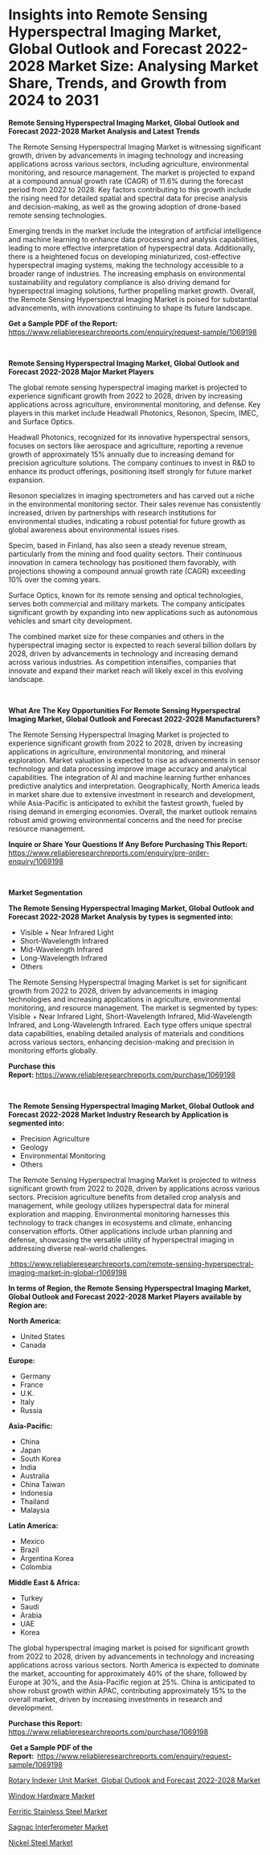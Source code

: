 <p><h1>Insights into Remote Sensing Hyperspectral Imaging Market, Global Outlook and Forecast 2022-2028 Market Size: Analysing Market Share, Trends, and Growth from 2024 to 2031</h1></p><p><strong>Remote Sensing Hyperspectral Imaging Market, Global Outlook and Forecast 2022-2028 Market Analysis and Latest Trends</strong></p>
<p><p>The Remote Sensing Hyperspectral Imaging Market is witnessing significant growth, driven by advancements in imaging technology and increasing applications across various sectors, including agriculture, environmental monitoring, and resource management. The market is projected to expand at a compound annual growth rate (CAGR) of 11.6% during the forecast period from 2022 to 2028. Key factors contributing to this growth include the rising need for detailed spatial and spectral data for precise analysis and decision-making, as well as the growing adoption of drone-based remote sensing technologies.</p><p>Emerging trends in the market include the integration of artificial intelligence and machine learning to enhance data processing and analysis capabilities, leading to more effective interpretation of hyperspectral data. Additionally, there is a heightened focus on developing miniaturized, cost-effective hyperspectral imaging systems, making the technology accessible to a broader range of industries. The increasing emphasis on environmental sustainability and regulatory compliance is also driving demand for hyperspectral imaging solutions, further propelling market growth. Overall, the Remote Sensing Hyperspectral Imaging Market is poised for substantial advancements, with innovations continuing to shape its future landscape.</p></p>
<p><strong>Get a Sample PDF of the Report:&nbsp;</strong> <a href="https://www.reliableresearchreports.com/enquiry/request-sample/1069198">https://www.reliableresearchreports.com/enquiry/request-sample/1069198</a></p>
<p>&nbsp;</p>
<p><strong>Remote Sensing Hyperspectral Imaging Market, Global Outlook and Forecast 2022-2028 Major Market Players</strong></p>
<p><p>The global remote sensing hyperspectral imaging market is projected to experience significant growth from 2022 to 2028, driven by increasing applications across agriculture, environmental monitoring, and defense. Key players in this market include Headwall Photonics, Resonon, Specim, IMEC, and Surface Optics.</p><p>Headwall Photonics, recognized for its innovative hyperspectral sensors, focuses on sectors like aerospace and agriculture, reporting a revenue growth of approximately 15% annually due to increasing demand for precision agriculture solutions. The company continues to invest in R&D to enhance its product offerings, positioning itself strongly for future market expansion.</p><p>Resonon specializes in imaging spectrometers and has carved out a niche in the environmental monitoring sector. Their sales revenue has consistently increased, driven by partnerships with research institutions for environmental studies, indicating a robust potential for future growth as global awareness about environmental issues rises.</p><p>Specim, based in Finland, has also seen a steady revenue stream, particularly from the mining and food quality sectors. Their continuous innovation in camera technology has positioned them favorably, with projections showing a compound annual growth rate (CAGR) exceeding 10% over the coming years.</p><p>Surface Optics, known for its remote sensing and optical technologies, serves both commercial and military markets. The company anticipates significant growth by expanding into new applications such as autonomous vehicles and smart city development.</p><p>The combined market size for these companies and others in the hyperspectral imaging sector is expected to reach several billion dollars by 2028, driven by advancements in technology and increasing demand across various industries. As competition intensifies, companies that innovate and expand their market reach will likely excel in this evolving landscape.</p></p>
<p>&nbsp;</p>
<p><strong>What Are The Key Opportunities For Remote Sensing Hyperspectral Imaging Market, Global Outlook and Forecast 2022-2028 Manufacturers?</strong></p>
<p><p>The Remote Sensing Hyperspectral Imaging Market is projected to experience significant growth from 2022 to 2028, driven by increasing applications in agriculture, environmental monitoring, and mineral exploration. Market valuation is expected to rise as advancements in sensor technology and data processing improve image accuracy and analytical capabilities. The integration of AI and machine learning further enhances predictive analytics and interpretation. Geographically, North America leads in market share due to extensive investment in research and development, while Asia-Pacific is anticipated to exhibit the fastest growth, fueled by rising demand in emerging economies. Overall, the market outlook remains robust amid growing environmental concerns and the need for precise resource management.</p></p>
<p><strong>Inquire or Share Your Questions If Any Before Purchasing This Report:</strong> <a href="https://www.reliableresearchreports.com/enquiry/pre-order-enquiry/1069198">https://www.reliableresearchreports.com/enquiry/pre-order-enquiry/1069198</a></p>
<p>&nbsp;</p>
<p><strong>Market Segmentation</strong></p>
<p><strong>The Remote Sensing Hyperspectral Imaging Market, Global Outlook and Forecast 2022-2028 Market Analysis by types is segmented into:</strong></p>
<p><ul><li>Visible + Near Infrared Light</li><li>Short-Wavelength Infrared</li><li>Mid-Wavelength Infrared</li><li>Long-Wavelength Infrared</li><li>Others</li></ul></p>
<p><p>The Remote Sensing Hyperspectral Imaging Market is set for significant growth from 2022 to 2028, driven by advancements in imaging technologies and increasing applications in agriculture, environmental monitoring, and resource management. The market is segmented by types: Visible + Near Infrared Light, Short-Wavelength Infrared, Mid-Wavelength Infrared, and Long-Wavelength Infrared. Each type offers unique spectral data capabilities, enabling detailed analysis of materials and conditions across various sectors, enhancing decision-making and precision in monitoring efforts globally.</p></p>
<p><strong>Purchase this Report:&nbsp;</strong><a href="https://www.reliableresearchreports.com/purchase/1069198">https://www.reliableresearchreports.com/purchase/1069198</a></p>
<p>&nbsp;</p>
<p><strong>The Remote Sensing Hyperspectral Imaging Market, Global Outlook and Forecast 2022-2028 Market Industry Research by Application is segmented into:</strong></p>
<p><ul><li>Precision Agriculture</li><li>Geology</li><li>Environmental Monitoring</li><li>Others</li></ul></p>
<p><p>The Remote Sensing Hyperspectral Imaging Market is projected to witness significant growth from 2022 to 2028, driven by applications across various sectors. Precision agriculture benefits from detailed crop analysis and management, while geology utilizes hyperspectral data for mineral exploration and mapping. Environmental monitoring harnesses this technology to track changes in ecosystems and climate, enhancing conservation efforts. Other applications include urban planning and defense, showcasing the versatile utility of hyperspectral imaging in addressing diverse real-world challenges.</p></p>
<p><a href="https://www.reliableresearchreports.com/remote-sensing-hyperspectral-imaging-market-in-global-r1069198">&nbsp;https://www.reliableresearchreports.com/remote-sensing-hyperspectral-imaging-market-in-global-r1069198</a></p>
<p><strong>In terms of Region, the Remote Sensing Hyperspectral Imaging Market, Global Outlook and Forecast 2022-2028 Market Players available by Region are:</strong></p>
<p>
    <p> <strong> North America: </strong>
        <ul>
            <li>United States</li>
            <li>Canada</li>
        </ul>
        </p> 
    <p> <strong> Europe: </strong>
        <ul>
            <li>Germany</li>
            <li>France</li>
            <li>U.K.</li>
            <li>Italy</li>
            <li>Russia</li>
        </ul>
        </p> 
    <p> <strong> Asia-Pacific: </strong>
        <ul>
            <li>China</li>
            <li>Japan</li>
            <li>South Korea</li>
            <li>India</li>
            <li>Australia</li>
            <li>China Taiwan</li>
            <li>Indonesia</li>
            <li>Thailand</li>
            <li>Malaysia</li>
        </ul>
        </p> 
    <p> <strong> Latin America: </strong>
        <ul>
            <li>Mexico</li>
            <li>Brazil</li>
            <li>Argentina Korea</li>
            <li>Colombia</li>
        </ul>
        </p> 
    <p> <strong> Middle East & Africa: </strong>
        <ul>
            <li>Turkey</li>
            <li>Saudi</li>
            <li>Arabia</li>
            <li>UAE</li>
            <li>Korea</li>
        </ul>
    </p>
    </p>
<p><p>The global hyperspectral imaging market is poised for significant growth from 2022 to 2028, driven by advancements in technology and increasing applications across various sectors. North America is expected to dominate the market, accounting for approximately 40% of the share, followed by Europe at 30%, and the Asia-Pacific region at 25%. China is anticipated to show robust growth within APAC, contributing approximately 15% to the overall market, driven by increasing investments in research and development.</p></p>
<p><strong>Purchase this Report: </strong><a href="https://www.reliableresearchreports.com/purchase/1069198">https://www.reliableresearchreports.com/purchase/1069198</a></p>
<p>&nbsp;<strong>Get a Sample PDF of the Report:&nbsp;&nbsp;</strong><a href="https://www.reliableresearchreports.com/enquiry/request-sample/1069198">https://www.reliableresearchreports.com/enquiry/request-sample/1069198</a></p>
<p><strong></strong></p>
<p><p><a href="https://github.com/SanjidaKhan901/Market-Research-Report-List-1/blob/main/rotary-indexer-unit-market-global-outlook-and-forecast-2022-2028-market.md">Rotary Indexer Unit Market, Global Outlook and Forecast 2022-2028 Market</a></p><p><a href="https://www.linkedin.com/pulse/window-hardware-market-insights-products-regional-analysis-jqgwc?trackingId=GPbqOnngSse5Pkh2E0w%2F3g%3D%3D">Window Hardware Market</a></p><p><a href="https://medium.com/@jacklyl2535644/the-ferritic-stainless-steel-market-research-report-provides-an-in-depth-and-up-to-date-analysis-00bb4026b966">Ferritic Stainless Steel Market</a></p><p><a href="https://www.linkedin.com/pulse/sagnac-interferometer-market-global-regional-analysis-gxhcf?trackingId=muTTQjk3RqqdTDOB2izAYg%3D%3D">Sagnac Interferometer Market</a></p><p><a href="https://medium.com/@jacklyl2535644/the-nickel-steel-market-is-experiencing-higher-than-anticipated-demand-compared-to-pre-pandemic-84d9db504d32">Nickel Steel Market</a></p></p>